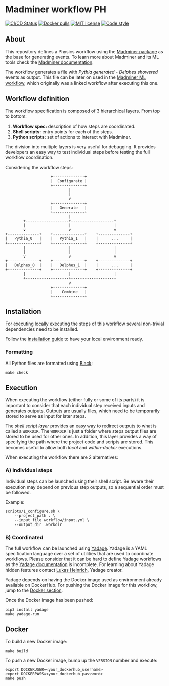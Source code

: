 # Madminer workflow PH

[![CI/CD Status][ci-status-badge]][ci-status-link]
[![Docker pulls][docker-pulls-badge]][docker-pulls-link]
[![MIT license][mit-license-badge]][mit-license-link]
[![Code style][code-style-badge]][code-style-link]


## About
This repository defines a Physics workflow using the [Madminer package][madminer-repo]
as the base for generating events. To learn more about Madminer and its ML tools check
the [Madminer documentation][madminer-docs].

The workflow generates a file with _Pythia generated_ - _Delphes showered_ events as output.
This file can be later on used in the [Madminer ML workflow][madminer-workflow-ml],
which originally was a linked workflow after executing this one.


## Workflow definition
The workflow specification is composed of 3 hierarchical layers. From top to bottom:

1. **Workflow spec:** description of how steps are coordinated.
2. **Shell scripts:** entry points for each of the steps.
3. **Python scripts:** set of actions to interact with Madminer.

The division into multiple layers is very useful for debugging. It provides developers an easy way 
to test individual steps before testing the full workflow coordination.

Considering the workflow steps:

                        +--------------+
                        |  Configurate |
                        +--------------+
                                |
                                |
                                v
                        +--------------+
                        |   Generate   |
                        +--------------+
                                |
            +-------------------+-------------------+
            |                   |                   |
            v                   v                   v
    +--------------+    +--------------+    +--------------+
    |   Pythia_0   |    |   Pythia_1   |    |      ...     |
    +--------------+    +--------------+    +--------------+
            |                   |                   |
            |                   |                   |
            v                   v                   v
    +--------------+    +--------------+    +--------------+
    |   Delphes_0  |    |   Delphes_1  |    |      ...     |
    +--------------+    +--------------+    +--------------+
            |                   |                   |
            +-------------------+-------------------+
                                v
                        +--------------+
                        |    Combine   |
                        +--------------+


## Installation
For executing locally executing the steps of this workflow several non-trivial dependencies
need to be installed.

Follow the [installation guide][install-guide] to have your local environment ready.


### Formatting
All Python files are formatted using [Black][black-web]:

```shell
make check
```


## Execution
When executing the workflow (either fully or some of its parts) it is important to consider that
each individual step received inputs and generates outputs. Outputs are usually files, which need
to be temporarily stored to serve as input for later steps.

The _shell script layer_ provides an easy way to redirect outputs to what is called a `WORKDIR`.
The `WORKDIR` is just a folder where steps output files are stored to be used for other ones.
In addition, this layer provides a way of specifying the path where the project code and scripts 
are stored. This becomes useful to allow both _local_ and _within-docker_ executions.

When executing the workflow there are 2 alternatives:

### A) Individual steps
Individual steps can be launched using their shell script. Be aware their execution may depend on 
previous step outputs, so a sequential order must be followed.

Example:
```shell
scripts/1_configure.sh \
    --project_path . \
    --input_file workflow/input.yml \
    --output_dir .workdir
```

### B) Coordinated
The full workflow can be launched using [Yadage][yadage-repo]. Yadage is a YAML specification language
over a set of utilities that are used to coordinate workflows. Please consider that it can be hard
to define Yadage workflows as the [Yadage documentation][yadage-docs] is incomplete.
For learning about Yadage hidden features contact [Lukas Heinrich][lukas-profile], Yadage creator.

Yadage depends on having the Docker image used as environment already available on DockerHub. For pushing the
Docker image for this workflow, jump to the [Docker section](#docker).

Once the Docker image has been pushed:
```shell
pip3 install yadage
make yadage-run
```


## Docker
To build a new Docker image:
```shell
make build
```

To push a new Docker image, bump up the `VERSION` number and execute:

```shell
export DOCKERUSER=<your_dockerhub_username>
export DOCKERPASS=<your_dockerhub_password>
make push
```


[ci-status-badge]: https://github.com/madminer-tool/madminer-workflow-ph/actions/workflows/ci.yml/badge.svg?branch=master
[ci-status-link]: https://github.com/madminer-tool/madminer-workflow-ph/actions/workflows/ci.yml?query=branch%3Amaster
[code-style-badge]: https://img.shields.io/badge/code%20style-black-000000.svg
[code-style-link]: https://github.com/psf/black
[docker-pulls-badge]: https://img.shields.io/docker/pulls/madminertool/madminer-workflow-ph.svg
[docker-pulls-link]: https://hub.docker.com/r/madminertool/madminer-workflow-ph
[mit-license-badge]: https://img.shields.io/badge/License-MIT-blue.svg
[mit-license-link]: https://github.com/madminer-tool/madminer-workflow-ph/blob/master/LICENSE

[black-web]: https://black.readthedocs.io/en/stable/
[install-guide]: docs/INSTALL.md
[madminer-docs]: https://madminer.readthedocs.io/en/latest/index.html
[madminer-repo]: https://github.com/madminer-tool/madminer
[madminer-workflow-ml]: https://github.com/madminer-tool/madminer-workflow-ml
[yadage-repo]: https://github.com/yadage/yadage
[yadage-docs]: https://yadage.readthedocs.io/en/latest/
[lukas-profile]: https://github.com/lukasheinrich
